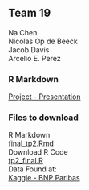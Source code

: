 ## Team 19

Na Chen   
Nicolas Op de Beeck   
Jacob Davis   
Arcelio E. Perez  

### R Markdown
[Project - Presentation](https://arcelioeperez.github.io/Team19-TP2-Presentation/final_tp2.html) 

### Files to download  
R Markdown  
<a href="source/final_tp2.Rmd">final_tp2.Rmd</a>  
Download R Code     
<a href="source/tp2_final.R">tp2_final.R</a>  
Data Found at:  
[Kaggle - BNP Paribas](https://www.kaggle.com/c/bnp-paribas-cardif-claims-management/data)


